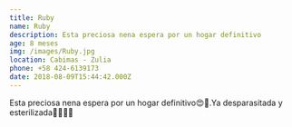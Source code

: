 ```yaml
---
title: Ruby
name: Ruby
description: Esta preciosa nena espera por un hogar definitivo
age: 8 meses
img: /images/Ruby.jpg
location: Cabimas - Zulia
phone: +58 424-6139173
date: 2018-08-09T15:44:42.000Z
---
```


Esta preciosa nena espera por un hogar definitivo😍🏡.Ya desparasitada y esterilizada💉👀📲📍
